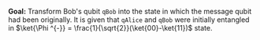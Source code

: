 **Goal:** 
Transform Bob's qubit `qBob` into the state in which the message qubit had been originally. It is given that `qAlice` and `qBob` were initially entangled in $\ket{\Phi ^{-}} = \frac{1}{\sqrt{2}}(\ket{00}-\ket{11})$ state.